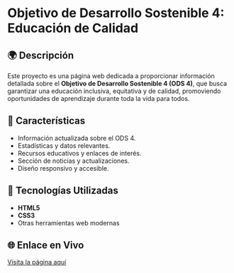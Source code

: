 # Objetivo de Desarrollo Sostenible 4: Educación de Calidad

## 🌍 Descripción
Este proyecto es una página web dedicada a proporcionar información detallada sobre el **Objetivo de Desarrollo Sostenible 4 (ODS 4)**, que busca garantizar una educación inclusiva, equitativa y de calidad, promoviendo oportunidades de aprendizaje durante toda la vida para todos.

## 🚀 Características
- Información actualizada sobre el ODS 4.
- Estadísticas y datos relevantes.
- Recursos educativos y enlaces de interés.
- Sección de noticias y actualizaciones.
- Diseño responsivo y accesible.

## 📁 Tecnologías Utilizadas
- **HTML5**
- **CSS3**
- Otras herramientas web modernas

## 🌐 Enlace en Vivo
[Visita la página aquí](https://davidhlanz.github.io)

